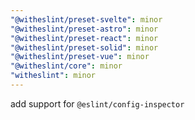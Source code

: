 ```yaml
---
"@witheslint/preset-svelte": minor
"@witheslint/preset-astro": minor
"@witheslint/preset-react": minor
"@witheslint/preset-solid": minor
"@witheslint/preset-vue": minor
"@witheslint/core": minor
"witheslint": minor
---
```


add support for `@eslint/config-inspector`
